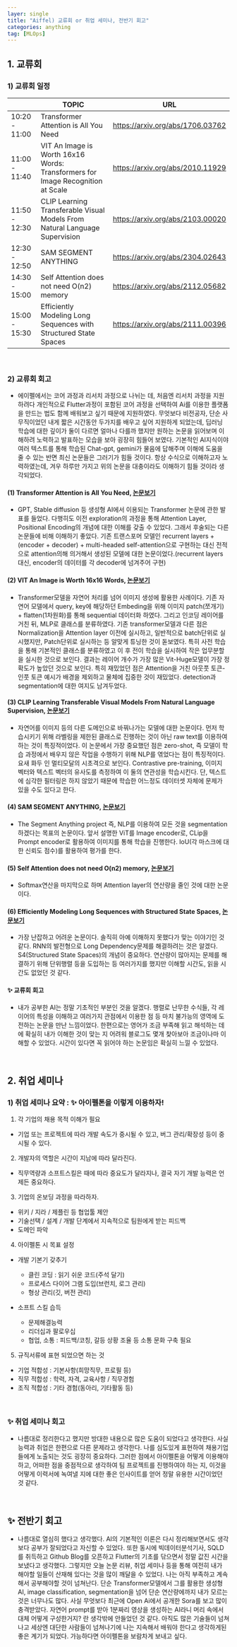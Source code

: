 ```yaml
---
layer: single
title: "Aiffel) 교류회 or 취업 세미나, 전반기 회고"
categories: anything
tag: [MLOps]
---
```


## 1. 교류회
### 1) 교류회 일정

||TOPIC|URL|
|---|---|---|
|10:20 - 11:00|Transformer Attention is All You Need|https://arxiv.org/abs/1706.03762|
|11:00 - 11:40|VIT An Image is Worth 16x16 Words: Transformers for Image Recognition at Scale|https://arxiv.org/abs/2010.11929|
|11:50 - 12:30|CLIP Learning Transferable Visual Models From Natural Language Supervision|https://arxiv.org/abs/2103.00020|
|12:30 - 12:50|SAM SEGMENT ANYTHING|https://arxiv.org/abs/2304.02643|
|14:30 - 15:00|Self Attention does not need O(n2) memory|https://arxiv.org/abs/2112.05682|
|15:00 - 15:30|Efficiently Modeling Long Sequences with Structured State Spaces|https://arxiv.org/abs/2111.00396|

<br/>

### 2) 교류회 회고
- 에이펠에서는 코어 과정과 리서치 과정으로 나뉘는 데, 처음엔 리서치 과정을 지원하려다 개인적으로 Flutter과정이 포함된 코어 과정을 선택하여 Ai를 이용한 플랫폼을 만드는 법도 함께 배워보고 싶기 때문에 지원하였다. 무엇보다 비전공자, 단순 사무직이었던 내게 짧은 시간동안 두가지를 배우고 싶어 지원하게 되었는데, 딥러닝 학습에 대한 깊이가 둘이 다르면 얼마나 다를까 했지만 원하는 논문을 읽어보며 이해하려 노력하고 발표하는 모습을 보아 굉장히 힘들어 보였다. 기본적인 AI지식이야 여러 텍스트를 통해 학습된 Chat-gpt, gemini가 물음에 답해주며 이해에 도움을 줄 수 있는 반면 최신 논문들은 그러기가 힘들 것이다. 항상 수식으로 이해하고자 노력하였는데, 겨우 하루만 가지고 위의 논문을 대충이라도 이해하기 힘들 것이라 생각되었다.

#### (1) Transformer Attention is All You Need, [논문보기](https://arxiv.org/abs/1706.03762)
- GPT, Stable diffusion 등 생성형 AI에서 이용되는 Transformer 논문에 관한 발표를 들었다. 다행히도 이전 exploration의 과정을 통해 Attention Layer, Positional Encoding의 개념에 대한 이해를 갖출 수 있었다. 그래서 후술되는 다른 논문들에 비해 이해하기 좋았다. 기존 트랜스포머 모델인 recurrent layers + (encoder + decoder) + multi-headed self-attention으로 구현하는 대신 전적으로 attention의해 의거해서 생성된 모델에 대한 논문이었다.(recurrent layers 대신, encoder의 데이터를 각 decoder에 넘겨주어 구현)

#### (2) VIT An Image is Worth 16x16 Words, [논문보기](https://arxiv.org/abs/2010.11929)
- Transformer모델을 자연어 처리를 넘어 이미지 생성에 활용한 사례이다. 기존 자연어 모델에서 query, key에 해당하던 Embeding을 위해 이미지 patch(쪼개기) + flatten(1차원화)를 통해 sequential 데이터화 하였다. 그리고 인코딩 레이어를 거친 뒤, MLP로 클래스를 분류하였다. 기존 transformer모델과 다른 점은 Normalization을 Attention layer 이전에 실시하고, 일반적으로 batch단위로 실시했지만, Patch단위로 실시하는 등 알맞게 튜닝한 것이 돋보였다. 특히 사전 학습을 통해 기본적인 클래스를 분류하였고 이 후 전이 학습을 실시하여 작은 업무분할을 실시한 것으로 보인다. 결과는 레이어 개수가 가장 많은 Vit-Huge모델이 가장 정확도가 높았던 것으로 보인다. 특히 재밌었던 점은 Attention을 거친 아웃풋 토큰-인풋 토큰 예시가 배경을 제외하고 물체에 집중한 것이 재밌었다. detection과 segmentation에 대한 여지도 남겨두었다.

#### (3) CLIP Learning Transferable Visual Models From Natural Language Supervision, [논문보기](https://arxiv.org/abs/2103.00020)
- 자연어를 이미지 등의 다른 도메인으로 바꿔나가는 모델에 대한 논문이다. 먼저 학습시키기 위해 라벨링을 제한된 클래스로 진행하는 것이 아닌 raw text를 이용하여 하는 것이 특징적이었다. 이 논문에서 가장 중요했던 점은 zero-shot, 즉 모델이 학습 과정에서 배우지 않은 작업을 수행하기 위해 NLP를 엮었다는 점이 특징적이다. 요새 화두 인 멀티모달의 시초격으로 보인다. Contrastive pre-training, 이미지 벡터와 텍스트 벡터의 유사도를 측정하여 이 둘의 연관성을 학습시킨다. 단, 텍스트에 심각한 필터링은 하지 않았기 때문에 학습한 어느정도 데이터셋 자체에 문제가 있을 수도 있다고 한다.

#### (4) SAM SEGMENT ANYTHING, [논문보기](https://arxiv.org/abs/2304.02643)
- The Segment Anything project 즉, NLP를 이용하여 모든 것을 segmentation하겠다는 목표의 논문이다. 앞서 설명한 ViT를 Image encoder로, CLip을 Prompt encoder로 활용하여 이미지를 통해 학습을 진행한다. IoU(각 마스크에 대한 신뢰도 점수)를 활용하여 평가를 한다.

#### (5) Self Attention does not need O(n2) memory, [논문보기](https://arxiv.org/abs/2112.05682)
- Softmax연산을 마지막으로 하며 Attention layer의 연산량을 줄인 것에 대한 논문이다.

#### (6) Efficiently Modeling Long Sequences with Structured State Spaces, [논문보기](https://arxiv.org/abs/2111.00396)
- 가장 난잡하고 어려운 논문이다. 솔직히 아예 이해하지 못했다가 맞는 이야기인 것 같다. RNN의 발전형으로 Long Dependency문제를 해결하려는 것은 알겠다. S4(Structured State Spaces)의 개념이 중요하다. 연산량이 많아지는 문제를 해결하기 위해 단위행렬 등을 도입하는 등 여러가지를 했지만 이해할 시간도, 읽을 시간도 없었던 것 같다.

#### ✨ 교류회 회고
- 내가 공부한 AI는 정말 기초적인 부분인 것을 알겠다. 행렬로 난무한 수식들, 각 레이어의 특성을 이해하고 여러가지 관점에서 이용한 점 등 마치 불가능의 영역에 도전하는 논문을 만난 느낌이었다. 한편으로는 영어가 조금 부족해 읽고 해석하는 데에 확실히 내가 이해한 것이 맞는 지 어려워 블로그도 몇개 찾아보아 조금이나마 이해할 수 있었다. 시간이 있다면 꼭 읽어야 하는 논문임은 확실히 느낄 수 있었다.

<br/>

## 2. 취업 세미나
### 1) 취업 세미나 요약 : ✨ 아이펠톤을 이렇게 이용하자!
1. 각 기업의 채용 목적 이해가 필요
- 기업 또는 프로젝트에 따라 개발 속도가 중시될 수 있고, 버그 관리/확장성 등이 중시될 수 있다.

2. 개발자의 역할은 시간이 지남에 따라 달라진다.
- 직무역량과 소프트스킬은 때에 따라 중요도가 달라지나, 결국 자기 개발 능력은 언제든 중요하다.

3. 기업의 온보딩 과정을 따라하자.
- 위키 / 지라 / 제플린 등 협업툴 제안
- 기술선택 / 설계 / 개발 단계에서 지속적으로 팀원에게 받는 피드백
- 도메인 파악

4. 아이펠톤 시 목표 설정
- 개발 기본기 갖추기
    - 클린 코딩 : 읽기 쉬운 코드(주석 달기)
    - 프로세스 다이어 그램 도입(브런치, 로그 관리)
    - 형상 관리(깃, 버전 관리)

- 소프트 스킬 습득
    - 문제해결능력
    - 리더십과 팔로우십
    - 협업, 소통 : 피드백/코칭, 갈등 상황 조율 등 소통 문화 구축 필요

5. 규직서류에 표현 되었으면 하는 것
- 기업 적합성 : 기본사항(희망직무, 프로필 등)
- 직무 적합성 : 학력, 자격, 교육사항 / 직무경험
- 조직 적합성 : 기타 경험(동아리, 기타활동 등)

<br/>

### ✨ 취업 세미나 회고
- 나름대로 정리한다고 했지만 방대한 내용으로 많은 도움이 되었다고 생각한다. 사실 능력과 취업은 한편으로 다른 문제라고 생각한다. 나를 심도있게 표현하여 채용기업들에게 노출되는 것도 굉장히 중요하다. 그러한 점에서 아이펠톤을 어떻게 이용해야 하고, 어떠한 점을 중점적으로 생각하여 팀 프로젝트를 진행하여야 하는 지, 이것을 어떻게 이력서에 녹여낼 지에 대한 좋은 인사이트를 얻어 정말 유용한 시간이었던 것 같다.

<br/>

## ✨ 전반기 회고
- 나름대로 열심히 했다고 생각했다. AI의 기본적인 이론은 다시 정리해보면서도 생각보다 공부가 잘되었다고 자신할 수 있었다. 또한 동시에 빅데이터분석기사, SQLD를 취득하고 Github Blog를 오픈하고 Flutter의 기초를 닦으면서 정말 값진 시간을 보냈다고 생각했다. 그렇지만 오늘 논문 리뷰, 취업 세미나 등을 통해 여전히 내가 해야할 일들이 산재해 있다는 것을 많이 깨달을 수 있었다. 나는 아직 부족하고 계속해서 공부해야할 것이 넘쳐난다. 단순 Transformer모델에서 그를 활용한 생성형AI, image classification, segmentation을 넘어 단순 연산량에까지 내가 모르는 것은 너무나도 많다. 사실 무엇보다 최근에 Open Ai에서 공개한 Sora를 보고 많이 충격받았다. 자연어 prompt를 받아 1분짜리 영상을 생성하는 AI라니 머리 속에서 대체 어떻게 구성한거지? 란 생각밖에 안들었던 것 같다. 아직도 많은 기술들이 넘쳐나고 세상엔 대단한 사람들이 넘쳐나기에 나는 지속해서 배워야 한다고 생각하게된 좋은 계기가 되었다. 가능하다면 아이펠톤을 보람차게 보내고 싶다.